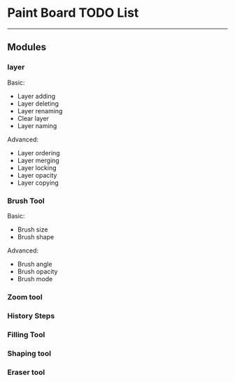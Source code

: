# Paint Board TODO List

---

## Modules

### layer

Basic:

- Layer adding
- Layer deleting
- Layer renaming
- Clear layer
- Layer naming

Advanced:

- Layer ordering
- Layer merging
- Layer locking
- Layer opacity
- Layer copying

### Brush Tool

Basic:

- Brush size
- Brush shape

Advanced:

- Brush angle
- Brush opacity
- Brush mode

### Zoom tool

### History Steps

### Filling Tool

### Shaping tool

### Eraser tool
